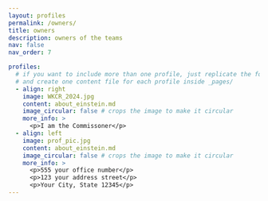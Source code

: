 ```yaml
---
layout: profiles
permalink: /owners/
title: owners
description: owners of the teams
nav: false
nav_order: 7

profiles:
  # if you want to include more than one profile, just replicate the following block
  # and create one content file for each profile inside _pages/
  - align: right
    image: WKCR_2024.jpg
    content: about_einstein.md
    image_circular: false # crops the image to make it circular
    more_info: >
      <p>I am the Commissoner</p>
  - align: left
    image: prof_pic.jpg
    content: about_einstein.md
    image_circular: false # crops the image to make it circular
    more_info: >
      <p>555 your office number</p>
      <p>123 your address street</p>
      <p>Your City, State 12345</p>
---
```

